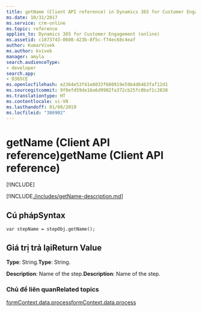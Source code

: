```yaml
---
title: getName (Client API reference) in Dynamics 365 for Customer Engagement| MicrosoftDocs
ms.date: 10/31/2017
ms.service: crm-online
ms.topic: reference
applies_to: Dynamics 365 for Customer Engagement (online)
ms.assetid: c1873743-0608-423b-8f5c-f74ec68c4eaf
author: KumarVivek
ms.author: kvivek
manager: amyla
search.audienceType:
- developer
search.app:
- D365CE
ms.openlocfilehash: e2364e53f41e8033f600919e59b4d6463faf12d1
ms.sourcegitcommit: 9f0efd59de16a6d9902fa372cb25fc0baf1c2838
ms.translationtype: HT
ms.contentlocale: vi-VN
ms.lasthandoff: 01/08/2019
ms.locfileid: "386902"
---
```

# <a name="getname-client-api-reference"></a><span data-ttu-id="8197b-102">getName (Client API reference)</span><span class="sxs-lookup"><span data-stu-id="8197b-102">getName (Client API reference)</span></span>

[!INCLUDE[](../../../../../includes/cc_applies_to_update_9_0_0.md)]

[!INCLUDE[./includes/getName-description.md](./includes/getName-description.md)]

## <a name="syntax"></a><span data-ttu-id="8197b-103">Cú pháp</span><span class="sxs-lookup"><span data-stu-id="8197b-103">Syntax</span></span>

`var stepName = stepObj.getName();`

## <a name="return-value"></a><span data-ttu-id="8197b-104">Giá trị trả lại</span><span class="sxs-lookup"><span data-stu-id="8197b-104">Return Value</span></span>

<span data-ttu-id="8197b-105">**Type**: String.</span><span class="sxs-lookup"><span data-stu-id="8197b-105">**Type**: String.</span></span> 

<span data-ttu-id="8197b-106">**Description**: Name of the step.</span><span class="sxs-lookup"><span data-stu-id="8197b-106">**Description**: Name of the step.</span></span>

### <a name="related-topics"></a><span data-ttu-id="8197b-107">Chủ đề liên quan</span><span class="sxs-lookup"><span data-stu-id="8197b-107">Related topics</span></span>
 
[<span data-ttu-id="8197b-108">formContext.data.process</span><span class="sxs-lookup"><span data-stu-id="8197b-108">formContext.data.process</span></span>](../../formContext-data-process.md)

